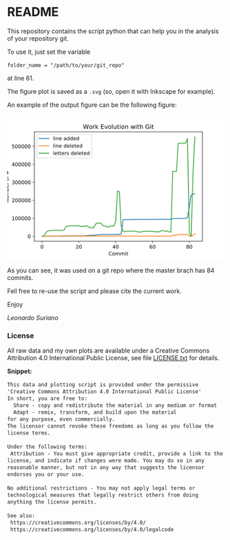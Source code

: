 # README

This repository contains the script python that can help you in the analysis of your repository git.

To use it, just set the variable 

```
folder_name = "/path/to/your/git_repo"
```
at line 61.

The figure plot is saved as a `.svg` (so, open it with Inkscape for example). 

An example of the output figure can be the following figure:

![Analysis](https://github.com/leos313/python_git_analysis/blob/master/analysis.png)

As you can see, it was used on a git repo where the master brach has 84 commits.

Fell free to re-use the script and please cite the current work.

Enjoy

*Leonardo Suriano*



### License

All raw data and my own plots are available under a Creative Commons Attribution 4.0 International Public License, see file [LICENSE.txt](LICENSE.txt) for details.

**Snippet:**
```
This data and plotting script is provided under the permissive 'Creative Commons Attribution 4.0 International Public License'
In short, you are free to:
  Share - copy and redistribute the material in any medium or format
  Adapt - remix, transform, and build upon the material
for any purpose, even commercially.
The licensor cannot revoke these freedoms as long as you follow the license terms.

Under the following terms:
 Attribution - You must give appropriate credit, provide a link to the license, and indicate if changes were made. You may do so in any reasonable manner, but not in any way that suggests the licensor endorses you or your use.

No additional restrictions - You may not apply legal terms or technological measures that legally restrict others from doing anything the license permits.

See also:
 https://creativecommons.org/licenses/by/4.0/
 https://creativecommons.org/licenses/by/4.0/legalcode
```
